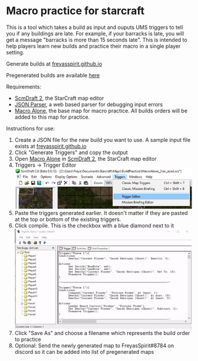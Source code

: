# Macro practice for starcraft

This is a tool which takes a build as input and ouputs UMS triggers to tell you if any buildings are late.
For example, if your barracks is late, you will get a message "barracks is more than 15 seconds late".
This is intended to help players learn new builds and practice their macro in a single player setting.

Generate builds at [freyasspirit.github.io](https://freyasspirit.github.io/)

Pregenerated builds are available [here](https://drive.google.com/drive/folders/1GzVsLiUY5JM5Dgvd-SdSXE9Jix8juDpw?usp=sharing)

Requirements:

* [ScmDraft 2](http://www.stormcoast-fortress.net/cntt/software/scmdraft/download/), the StarCraft map editor
* [JSON Parser](http://json.parser.online.fr/), a web based parser for debugging input errors
* [Macro Alone](https://drive.google.com/drive/folders/1GzVsLiUY5JM5Dgvd-SdSXE9Jix8juDpw?usp=sharing), the base map for macro practice.
  All builds orders will be added to this map for practice.

Instructions for use:

1. Create a JSON file for the new build you want to use.  A sample input file exists at [freyasspirit.github.io](https://freyasspirit.github.io/)
1. Click "Generate Triggers" and copy the output
1. Open [Macro Alone](https://drive.google.com/drive/folders/1GzVsLiUY5JM5Dgvd-SdSXE9Jix8juDpw?usp=sharing) in 
  [ScmDraft 2](http://www.stormcoast-fortress.net/cntt/software/scmdraft/download/), the StarCraft map editor
1. Triggers -> Trigger Editor ![Trigger editor instructions](images/triggers_triggerEditor.png)
1. Paste the triggers generated earlier.  It doesn't matter if they are pasted at the top or bottom of the existing triggers.
1. Click compile.  This is the checkbox with a blue diamond next to it ![Compile instructions](images/scmdraft_compile.gif)
1. Click "Save As" and choose a filename which represents the build order to practice
1. Optional: Send the newly generated map to FreyasSpirit#8784 on discord so it can be added into list of pregenerated maps
